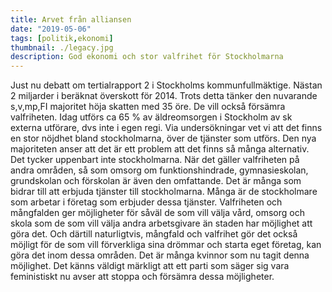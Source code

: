```yaml
---
title: Arvet från alliansen
date: "2019-05-06"
tags: [politik,ekonomi]
thumbnail: ./legacy.jpg
description: God ekonomi och stor valfrihet för Stockholmarna
---
```

Just nu debatt om tertialrapport 2 i Stockholms kommunfullmäktige. Nästan 2 miljarder i beräknat överskott för 2014. Trots detta tänker den nuvarande s,v,mp,FI majoritet höja skatten med 35 öre. De vill också försämra valfriheten. Idag utförs ca 65 % av äldreomsorgen i Stockholm av sk externa utförare, dvs inte i egen regi. Via undersökningar vet vi att det finns en stor nöjdhet bland stockholmarna, över de tjänster som utförs. Den nya majoriteten anser att det är ett problem att det finns så många alternativ. Det tycker uppenbart inte stockholmarna.
När det gäller valfriheten på andra områden, så som omsorg om funktionshindrade, gymnasieskolan, grundskolan och förskolan är även den omfattande.
Det är många som bidrar till att erbjuda tjänster till stockholmarna. Många är de stockholmare som arbetar i företag som erbjuder dessa tjänster. Valfriheten och mångfalden ger möjligheter för såväl de som vill välja vård, omsorg och skola som de som vill välja andra arbetsgivare än staden har möjlighet att göra det. Och därtill naturligtvis, mångfald och valfrihet gör det också möjligt för de som vill förverkliga sina drömmar och starta eget företag, kan göra det inom dessa områden. Det är många kvinnor som nu tagit denna möjlighet. Det känns väldigt märkligt att ett parti som säger sig vara feministiskt nu avser att stoppa och försämra dessa möjligheter.
